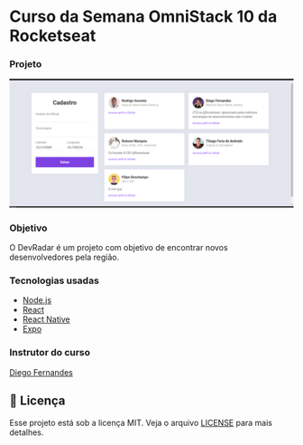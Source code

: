 # Curso da Semana OmniStack 10 da Rocketseat

### Projeto
<img src="./snapshot/snapshot1.png" />

### Objetivo
O DevRadar é um projeto com objetivo de encontrar novos desenvolvedores pela região.

### Tecnologias usadas
- [Node.js](https://nodejs.org/en/)
- [React](https://reactjs.org)
- [React Native](https://facebook.github.io/react-native/)
- [Expo](https://expo.io/)

### Instrutor do curso
[Diego Fernandes](https://github.com/diego3g)

## :memo: Licença
Esse projeto está sob a licença MIT. Veja o arquivo [LICENSE](LICENSE.md) para mais detalhes.



